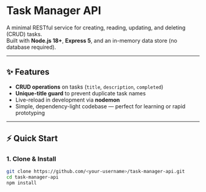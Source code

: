 # Task Manager API

A minimal RESTful service for creating, reading, updating, and deleting (CRUD) tasks.  
Built with **Node.js 18+**, **Express 5**, and an in-memory data store (no database required).

---

## ✨ Features

- **CRUD operations** on tasks (`title`, `description`, `completed`)
- **Unique-title guard** to prevent duplicate task names
- Live-reload in development via **nodemon**
- Simple, dependency-light codebase — perfect for learning or rapid prototyping

---

## ⚡ Quick Start

### 1. Clone & Install

```bash
git clone https://github.com/<your-username>/task-manager-api.git
cd task-manager-api
npm install
